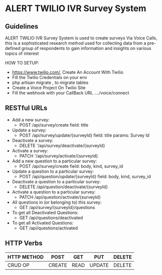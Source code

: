 # ALERT TWILIO IVR Survey System

## Guidelines

ALERT TWILIO IVR Survey System is used to create surveys Via Voice Calls, this is a sophisticated research method used for collecting data from a pre-defined group of respondents to gain information and insights on various topics of interest

HOW TO SETUP:
* https://www.twilio.com/, Create An Account With Twilio
* Fill the Twilio Credentials on your env
* php artisan migrate , to migrate tables
* Create a Voice Project On Twilio Site
* Fill the webhook with your CallBack URL ..../voice/connect

## RESTful URLs
* Add a new survey:
    * POST /api/survey/create
    field: title
* Update a survey:
    * POST /api/survey/update/{surveyId}
    field: title
    params: Survey Id
* Deactivate a survey:
    * DELETE '/api/survey/deactivate/{surveyId}
* Activate a survey:
    * PATCH '/api/survey/activate/{surveyId}
* Add a new question to a particular survey:
    * POST /api/survey/create
    field: body, kind, survey_id
* Update a question to a particular survey:
    * POST /api/question/update/{surveyId}
    field: body, kind, survey_id
* Deactivate a question to a particular survey:
    * DELETE /api/question/deactivate/{surveyId}
* Activate a question to a particular survey:
    * PATCH /api/question/activate/{surveyId}
* All questions in (or belonging to) this survey:
    * GET /api/survey/{surveyId}/questions
* To get all Deactivated Questions:
    * GET /api/questions/deactivated
* To get all Activated Questions:
    * GET /api/questions/activated
## HTTP Verbs

| HTTP METHOD | POST            | GET       | PUT         | DELETE |
| ----------- | --------------- | --------- | ----------- | ------ |
| CRUD OP     | CREATE          | READ      | UPDATE      | DELETE |